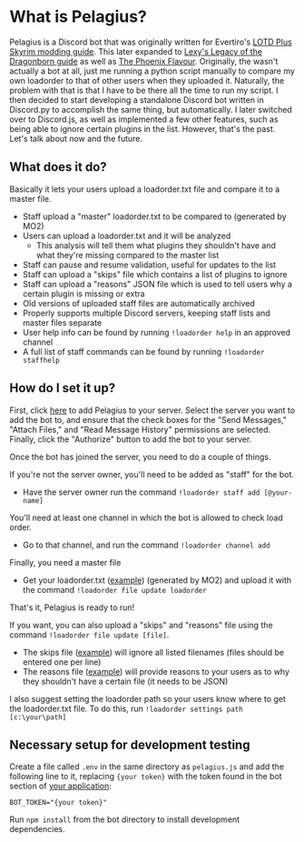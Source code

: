 # What is Pelagius?

Pelagius is a Discord bot that was originally written for Evertiro's
[LOTD Plus Skyrim modding guide](https://lotdplus.com). This later expanded to
[Lexy's Legacy of the Dragonborn guide](https://lexyslotd.com) as well as
[The Phoenix Flavour](https://thephoenixflavour.com). Originally, the wasn't
actually a bot at all, just me running a python script manually to compare my
own loadorder to that of other users when they uploaded it. Naturally, the
problem with that is that I have to be there all the time to run my script.
I then decided to start developing a standalone Discord bot written in
Discord.py to accomplish the same thing, but automatically. I later switched
over to Discord.js, as well as implemented a few other features, such as being
able to ignore certain plugins in the list. However, that's the past. Let's talk
about now and the future.

## What does it do?

Basically it lets your users upload a loadorder.txt file and compare it to a
master file.

* Staff upload a "master" loadorder.txt to be compared to (generated by MO2)
* Users can upload a loadorder.txt and it will be analyzed
  * This analysis will tell them what plugins they shouldn't have and what
    they're missing compared to the master list
* Staff can pause and resume validation, useful for updates to the list
* Staff can upload a "skips" file which contains a list of plugins to ignore
* Staff can upload a "reasons" JSON file which is used to tell users why a
  certain plugin is missing or extra
* Old versions of uploaded staff files are automatically archived
* Properly supports multiple Discord servers, keeping staff lists and master
  files separate
* User help info can be found by running `!loadorder help` in an approved channel
* A full list of staff commands can be found by running `!loadorder staffhelp`

## How do I set it up?

First, click [here](https://discord.com/api/oauth2/authorize?client_id=714232981774139442&permissions=100352&scope=bot)
to add Pelagius to your server. Select the server you want to add the bot to,
and ensure that the check boxes for the "Send Messages," "Attach Files," and
"Read Message History" permissions are selected. Finally, click the "Authorize"
button to add the bot to your server.

Once the bot has joined the server, you need to do a couple of things.

If you're not the server owner, you'll need to be added as "staff" for the bot.

* Have the server owner run the command `!loadorder staff add [@your-name]`

You'll need at least one channel in which the bot is allowed to check load order.

* Go to that channel, and run the command `!loadorder channel add`

Finally, you need a master file

* Get your loadorder.txt ([example](example/loadorder.txt)) (generated by MO2)
  and upload it with the command `!loadorder file update loadorder`

That's it, Pelagius is ready to run!

If you want, you can also upload a "skips" and "reasons" file using the command
`!loadorder file update [file]`.

* The skips file ([example](example/skips.txt)) will ignore all listed filenames
  (files should be entered one per line)
* The reasons file ([example](example/reasons.json)) will provide reasons to
  your users as to why they shouldn't have a certain file (it needs to be JSON)

I also suggest setting the loadorder path so your users know where to get the
loadorder.txt file. To do this, run `!loadorder settings path [c:\your\path]`

## Necessary setup for development testing

Create a file called `.env` in the same directory as `pelagius.js` and add the
following line to it, replacing `{your token}` with the token found in the bot
section of [your application](https://discord.com/developers/applications/):

```env
BOT_TOKEN="{your token}"
```

Run `npm install` from the bot directory to install development dependencies.

